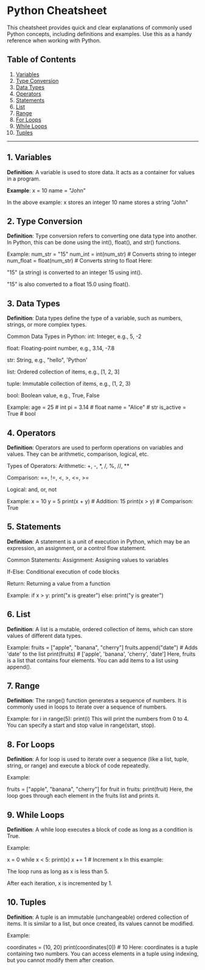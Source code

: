 # Python Cheatsheet

This cheatsheet provides quick and clear explanations of commonly used Python concepts, including definitions and examples. Use this as a handy reference when working with Python.

## Table of Contents

1. [Variables](#variables)
2. [Type Conversion](#type-conversion)
3. [Data Types](#data-types)
4. [Operators](#operators)
5. [Statements](#statements)
6. [List](#list)
7. [Range](#range)
8. [For Loops](#for-loops)
9. [While Loops](#while-loops)
10. [Tuples](#tuples)

---

## 1. Variables

**Definition**: A variable is used to store data. It acts as a container for values in a program.

**Example**:
x = 10
name = "John"

In the above example:
x stores an integer 10
name stores a string "John"

## 2. Type Conversion

**Definition**:  Type conversion refers to converting one data type into another. In Python, this can be done using the int(), float(), and str() functions.

Example:
num_str = "15"
num_int = int(num_str)  # Converts string to integer
num_float = float(num_str)  # Converts string to float
Here:

"15" (a string) is converted to an integer 15 using int().

"15" is also converted to a float 15.0 using float().

## 3. Data Types

**Definition**: Data types define the type of a variable, such as numbers, strings, or more complex types.

Common Data Types in Python:
int: Integer, e.g., 5, -2

float: Floating-point number, e.g., 3.14, -7.8

str: String, e.g., "hello", 'Python'

list: Ordered collection of items, e.g., [1, 2, 3]

tuple: Immutable collection of items, e.g., (1, 2, 3)

bool: Boolean value, e.g., True, False

Example:
age = 25      # int
pi = 3.14     # float
name = "Alice"  # str
is_active = True  # bool

## 4. Operators

**Definition**: Operators are used to perform operations on variables and values. They can be arithmetic, comparison, logical, etc.

Types of Operators:
Arithmetic: +, -, *, /, %, //, **

Comparison: ==, !=, <, >, <=, >=

Logical: and, or, not

Example:
x = 10
y = 5
print(x + y)  # Addition: 15
print(x > y)  # Comparison: True


## 5. Statements

**Definition**: A statement is a unit of execution in Python, which may be an expression, an assignment, or a control flow statement.

Common Statements:
Assignment: Assigning values to variables

If-Else: Conditional execution of code blocks

Return: Returning a value from a function

Example:
if x > y:
    print("x is greater")
else:
    print("y is greater")

    
## 6. List

**Definition**: A list is a mutable, ordered collection of items, which can store values of different data types.

Example:
fruits = ["apple", "banana", "cherry"]
fruits.append("date")  # Adds 'date' to the list
print(fruits)  # ['apple', 'banana', 'cherry', 'date']
Here, fruits is a list that contains four elements. You can add items to a list using append().

## 7. Range

**Definition**: The range() function generates a sequence of numbers. It is commonly used in loops to iterate over a sequence of numbers.

Example:
for i in range(5):
    print(i)
This will print the numbers from 0 to 4. You can specify a start and stop value in range(start, stop).

## 8. For Loops

**Definition**: A for loop is used to iterate over a sequence (like a list, tuple, string, or range) and execute a block of code repeatedly.

Example:

fruits = ["apple", "banana", "cherry"]
for fruit in fruits:
    print(fruit)
Here, the loop goes through each element in the fruits list and prints it.

## 9. While Loops

**Definition**: A while loop executes a block of code as long as a condition is True.

Example:

x = 0
while x < 5:
    print(x)
    x += 1  # Increment x
In this example:

The loop runs as long as x is less than 5.

After each iteration, x is incremented by 1.

## 10. Tuples

**Definition**: A tuple is an immutable (unchangeable) ordered collection of items. It is similar to a list, but once created, its values cannot be modified.

Example:

coordinates = (10, 20)
print(coordinates[0])  # 10
Here:
coordinates is a tuple containing two numbers.
You can access elements in a tuple using indexing, but you cannot modify them after creation.

